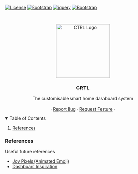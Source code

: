 

[![License][license-shield]][license-url]
[![Bootstrap][bootstrap-shield]][bootstrap-url]
[![jquery][jQuery-shield]][jQuery-url]
[![Bootstrap][fontawesome-shield]][fontawesome-url]

<!-- PROJECT LOGO -->
<br />
<p align="center">
  <a href="https://github.com/aled2305/ae-dos">
    <!-- <img src="images/logo.png" alt="Logo" width="80" height="80"> -->
  </a>
<p align="center">
<a target="_blank" rel="noopener noreferrer" href="https://github.com/aled2305/crtl/blob/master/includes/images/logo/colour_wire@0.25x.png?raw=true">
    <img src="https://github.com/aled2305/crtl/raw/master/includes/images/logo/colour_wire@0.25x.png?raw=true" alt="CTRL Logo" width="175px"></a>
</p>
  <h3 align="center">CRTL</h3>

  <p align="center">
    The customisable smart home dashboard system
    <br />
    <br />
    ·
    <a href="https://github.com/aled2305/ae-dos/issues">Report Bug</a>
    ·
    <a href="https://github.com/aled2305/ae-dos/issues">Request Feature</a>
    ·
  </p>
</p>

<!-- TABLE OF CONTENTS -->
<details open="open">
  <summary>Table of Contents</summary>
  <ol>
    <li>
      <a href="#references">References</a>
    </li>
  </ol>
</details>


<!-- REFERENCES -->
### References

Useful future references
* [Joy Pixels (Animated Emoji)](https://www.joypixels.com/emoji/animated)
* [Dashboard Inspiration](https://youtu.be/_FktMQSD5LE?t=5)


<!-- MARKDOWN LINKS & IMAGES -->
<!-- https://www.markdownguide.org/basic-syntax/#reference-style-links -->
[license-shield]: https://img.shields.io/badge/License-GNU%20AGPLv3-orange?style=for-the-badge
[license-url]: https://github.com/aled2305/ae-dos/blob/master/LICENSE
[bootstrap-shield]: https://img.shields.io/badge/Bootstrap-v5.1.1-blueviolet?style=for-the-badge
[bootstrap-url]: https://getbootstrap.com/
[jQuery-shield]: https://img.shields.io/badge/jQuery-v3.6.0-blue?style=for-the-badge
[jQuery-url]: https://jquery.com/
[fontawesome-shield]: https://img.shields.io/badge/Font%20Awesome-v6.0.0%20Beta%201-yellow?style=for-the-badge
[fontawesome-url]: https://fontawesome.com/
[product-screenshot]: images/screenshot.png
